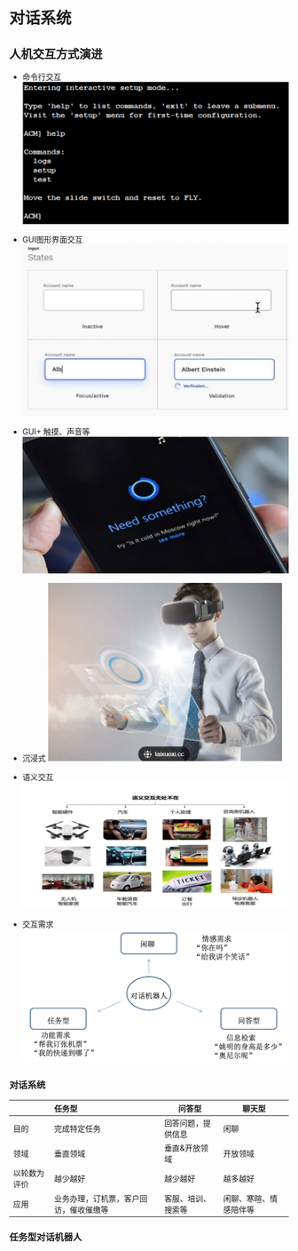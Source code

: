 # 对话系统


## 人机交互方式演进

- 命令行交互
![](./image/command_line.png)

- GUI图形界面交互
![](./image/gui.png)

- GUI+ 触摸、声音等
![](./image/gui_voice_sound.png)

- 沉浸式
![](./image/Immersive.png)

- 语义交互
![](./image/Semantic_Interaction.png)
- 交互需求
![](./image/Interaction_in_Needs.png)


### 对话系统

|              | 任务型  | 问答型            | 聊天型    |
|--------------|:-------|------------------|----------|
| 目的         | 完成特定任务  | 回答问题，提供信息 | 闲聊 |
| 领域         | 垂直领域   | 垂直&开放领域     | 开放领域 |
| 以轮数为评价  | 越少越好  | 越少越好          | 越多越好  |
| 应用         | 业务办理，订机票，客户回访，催收催缴等 | 客服、培训、搜索等  | 闲聊、寒暄、情感陪伴等 |



### 任务型对话机器人
